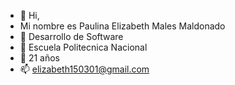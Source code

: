 * 👋 Hi, 
* Mi nombre es Paulina Elizabeth Males Maldonado
* 👀 Desarrollo de Software
* 🌱 Escuela Politecnica Nacional 
* 💞️ 21 años
* 📫 elizabeth150301@gmail.com 

<!---
PaulinaMales/PaulinaMales is a ✨ special ✨ repository because its `README.md` (this file) appears on your GitHub profile.
You can click the Preview link to take a look at your changes.
--->
